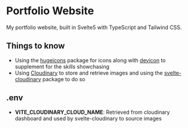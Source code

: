 # Portfolio Website

My portfolio website, built in Svelte5 with TypeScript and Tailwind CSS.

## Things to know

- Using the [hugeicons](https://hugeicons.com/) package for icons along with [devicon](https://devicon.dev/) to supplement for the skills showchasing
- Using [Cloudinary](https://cloudinary.com/) to store and retrieve images and using the [svelte-cloudinary](https://svelte.cloudinary.dev/) package to do so

## .env

- **VITE_CLOUDINARY_CLOUD_NAME**: Retrieved from cloudinary dashboard and used by svelte-cloudinary to source images
